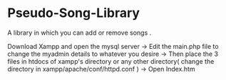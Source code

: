 # Pseudo-Song-Library
A library in which you can add or remove songs . 

 Download Xampp and open the mysql server -> Edit the main.php file to change the myadmin details to whatever you desire -> Then place the 3 files in htdocs of xampp's directory or any other directory( change the directory in xampp/apache/conf/httpd.conf ) -> Open Index.htm
